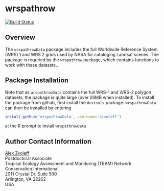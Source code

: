 # wrspathrow

[![Build Status](https://travis-ci.org/azvoleff/wrspathrow.png)](https://travis-ci.org/azvoleff/wrspathrow)

## Overview

The `wrspathrowData` package includes the full Worldwide Reference System (WRS) 
1 and WRS 2 grids used by NASA for cataloging Landsat scenes. The package 
is requried by the `wrspathrow` package, which contains functions to work with 
these datasets..

## Package Installation

Note that as `wrspathrowData` contains the full WRS-1 and WRS-2 polygon 
datasets, the package is quite large (over 26MB when installed). To install the 
package from github, first install the `devtools` package. `wrspathrowData` can 
then be installed by entering

```R
install_github('wrspathrowData', username='azvoleff')
```

at the R prompt to install `wrspathrowData`.

## Author Contact Information

[Alex Zvoleff](mailto:azvoleff@conservation.org)  
Postdoctoral Associate  
Tropical Ecology Assessment and Monitoring (TEAM) Network  
Conservation International  
2011 Crystal Dr. Suite 500  
Arlington, VA 22202  
USA
